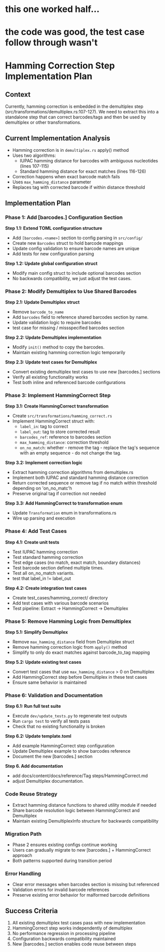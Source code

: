 # this one worked half... 
# the code was good, the test case follow through wasn't

# Hamming Correction Step Implementation Plan

## Context
Currently, hamming correction is embedded in the demultiplex step (src/transformations/demultiplex.rs:107-127). We need to extract this into a standalone step that can correct barcodes/tags and then be used by demultiplex or other transformations.

## Current Implementation Analysis
- Hamming correction is in `demultiplex.rs` apply() method
- Uses two algorithms:
  - IUPAC hamming distance for barcodes with ambiguous nucleotides (lines 107-115)  
  - Standard hamming distance for exact matches (lines 116-126)
- Correction happens when exact barcode match fails
- Uses `max_hamming_distance` parameter
- Replaces tag with corrected barcode if within distance threshold

## Implementation Plan

### Phase 1: Add [barcodes.<name>] Configuration Section

**Step 1.1: Extend TOML configuration structure**
- Add `[barcodes.<name>]` section to config parsing in `src/config/`
- Create new `Barcodes` struct to hold barcode mappings
- Update config validation to ensure barcode names are unique
- Add tests for new configuration parsing

**Step 1.2: Update global configuration struct**
- Modify main config struct to include optional barcodes section
- No backwards compatibility, we just adjust the test cases.

### Phase 2: Modify Demultiplex to Use Shared Barcodes

**Step 2.1: Update Demultiplex struct**
- Remove `barcode_to_name` 
- Add `barcodes` field to reference shared barcodes section by name.
- Update validation logic to require barcodes
- test case for missing / missspecified barcodes section

**Step 2.2: Update Demultiplex implementation**
- Modify `init()` method to copy the barcodes.
- Maintain existing hamming correction logic temporarily

**Step 2.3: Update test cases for Demultiplex**
- Convert existing demultiplex test cases to use new [barcodes.<name>] sections
- Verify all existing functionality works
- Test both inline and referenced barcode configurations

### Phase 3: Implement HammingCorrect Step

**Step 3.1: Create HammingCorrect transformation**
- Create `src/transformations/hamming_correct.rs`
- Implement HammingCorrect struct with:
  - `label_in`: tag to correct
  - `label_out`: tag to store corrected result  
  - `barcodes_ref`: reference to barcodes section
  - `max_hamming_distance`: correction threshold
  - `on_no_match`: whether 
            - remove the tag
            - replace the tag's sequence with an empty sequence
            - do not change the tag.

**Step 3.2: Implement correction logic**
- Extract hamming correction algorithms from demultiplex.rs
- Implement both IUPAC and standard hamming distance correction
- Return corrected sequence or remove tag if no match within threshold depending on 'on_no_matc'h
- Preserve original tag if correction not needed

**Step 3.3: Add HammingCorrect to transformation enum**
- Update `Transformation` enum in transformations.rs
- Wire up parsing and execution

### Phase 4: Add Test Cases

**Step 4.1: Create unit tests**
- Test IUPAC hamming correction
- Test standard hamming correction  
- Test edge cases (no match, exact match, boundary distances)
- Test barcode section defined multiple times. 
- Test all on_no_match variants.
- test that label_in != label_out

**Step 4.2: Create integration test cases**
- Create test_cases/hamming_correct/ directory
- Add test cases with various barcode scenarios
- Test pipeline: Extract -> HammingCorrect -> Demultiplex

### Phase 5: Remove Hamming Logic from Demultiplex

**Step 5.1: Simplify Demultiplex**
- Remove `max_hamming_distance` field from Demultiplex struct
- Remove hamming correction logic from `apply()` method
- Simplify to only do exact matches against barcode_to_tag mapping

**Step 5.2: Update existing test cases**
- Convert test cases that use `max_hamming_distance` > 0  on Demultiplex
- Add HammingCorrect step before Demultiplex in these test cases
- Ensure same behavior is maintained

### Phase 6: Validation and Documentation

**Step 6.1: Run full test suite**
- Execute `dev/update_tests.py` to regenerate test outputs
- Run `cargo test` to verify all tests pass
- Check that no existing functionality is broken

**Step 6.2: Update template.toml**
- Add example HammingCorrect step configuration
- Update Demultiplex example to show barcodes reference
- Document the new [barcodes.<name>] section

**Step 6. Add documentation**
- add docs/content/docs/reference/Tag steps/HammingCorrect.md
- adjust Demultiplex documentation.

### Code Reuse Strategy
- Extract hamming distance functions to shared utility module if needed
- Share barcode resolution logic between HammingCorrect and Demultiplex
- Maintain existing DemultiplexInfo structure for backwards compatibility

### Migration Path  
- Phase 2 ensures existing configs continue working
- Users can gradually migrate to new [barcodes.<name>] + HammingCorrect approach
- Both patterns supported during transition period

### Error Handling
- Clear error messages when barcodes section is missing but referenced
- Validation errors for invalid barcode references
- Preserve existing error behavior for malformed barcode definitions

## Success Criteria
1. All existing demultiplex test cases pass with new implementation
2. HammingCorrect step works independently of demultiplex
3. No performance regression in processing pipeline
4. Configuration backwards compatibility maintained
5. New [barcodes.<name>] section enables code reuse between steps
